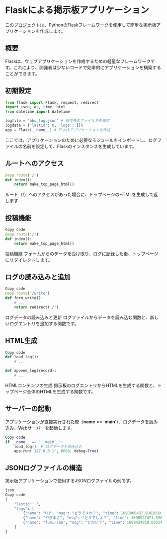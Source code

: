 # Flaskによる掲示板アプリケーション

このプロジェクトは、PythonのFlaskフレームワークを使用して簡単な掲示板アプリケーションを作成します。

## 概要

Flaskは、ウェブアプリケーションを作成するための軽量なフレームワークです。これにより、開発者は少ないコードで効率的にアプリケーションを構築することができます。

## 初期設定

```python
from flask import Flask, request, redirect
import json, os, time, html
from datetime import datetime

logfile = 'bbs_log.json' # 保存先のファイル名を設定
logdata = {'lastid': 0, 'logs': []}
app = Flask(__name__) # Flaskアプリケーションを作成
```

ここでは、アプリケーションのために必要なモジュールをインポートし、ログファイルの名前を設定して、Flaskのインスタンスを生成しています。


## ルートへのアクセス

```python
@app.route('/')
def index():
    return make_top_page_html()
```
ルート（/）へのアクセスがあった場合に、トップページのHTMLを生成して返します

## 投稿機能

```python
Copy code
@app.route('/')
def index():
    return make_top_page_html()
```
投稿機能
フォームからのデータを受け取り、ログに記録した後、トップページにリダイレクトします。

## ログの読み込みと追加
```python
Copy code
@app.route('/write')
def form_write():
    # ...
    return redirect('/')
```
ログデータの読み込みと更新
ログファイルからデータを読み込む関数と、新しいログエントリを追加する関数です。

## HTML生成
```python
Copy code
def load_log():
    # ...

def append_log(record):
    # ...
```
HTMLコンテンツの生成
掲示板のログエントリからHTMLを生成する関数と、トップページ全体のHTMLを生成する関数です。

## サーバーの起動
アプリケーションが直接実行された際（__name__ == '__main__'）、ログデータを読み込み、Webサーバーを起動します。

```python
Copy code
if __name__ == '__main__':
    load_log()  # ログデータを読み込む
    app.run('127.0.0.1', 8080, debug=True)
```

## JSONログファイルの構造
掲示板アプリケーションで使用するJSONログファイルの例です。

```python
json
Copy code
{
    "lastid": 3,
    "logs": [
        {"name": "HH", "msg": "どうですか？", "time": 1690960437.9061089, "id": 1},
        {"name": "やぎまさ", "msg": "どうでしょ？", "time": 1698927471.596182, "id": 2},
        {"name": "fumi-san", "msg": "どだい？", "time": 1699434818.6622488, "id": 3}
    ]
}
```
